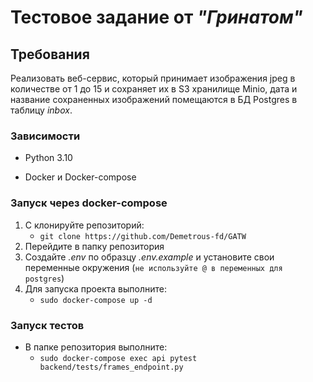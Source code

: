 # Тестовое задание от _"Гринатом"_
## Требования
Реализовать веб-сервис, который принимает изображения jpeg в количестве от 1 до 15
и сохраняет их в S3 хранилище Minio, дата и название сохраненных изображений помещаются
в БД Postgres в таблицу _inbox_.

### Зависимости

* Python 3.10

* Docker и Docker-compose

### Запуск через docker-compose

1. С клонируйте репозиторий:
   - `git clone https://github.com/Demetrous-fd/GATW`
2. Перейдите в папку репозитория
3. Создайте _.env_ по образцу _.env.example_ и установите свои переменные окружения (`не используйте @ в переменных для postgres`) 
4. Для запуска проекта выполните:
   - `sudo docker-compose up -d`

### Запуск тестов
- В папке репозитория выполните:
  - `sudo docker-compose exec api pytest backend/tests/frames_endpoint.py`